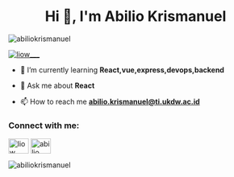 <h1 align="center">Hi 👋, I'm Abilio Krismanuel</h1>
<p align="left"> <img src="https://komarev.com/ghpvc/?username=abiliokrismanuel&label=Profile%20views&color=0e75b6&style=flat" alt="abiliokrismanuel" /> </p>

<p align="left"> <a href="https://twitter.com/liow___" target="blank"><img src="https://img.shields.io/twitter/follow/liow___?logo=twitter&style=for-the-badge" alt="liow___" /></a> </p>

- 🌱 I’m currently learning **React,vue,express,devops,backend**

- 💬 Ask me about **React**

- 📫 How to reach me **abilio.krismanuel@ti.ukdw.ac.id**

<h3 align="left">Connect with me:</h3>
<p align="left">
<a href="https://twitter.com/liow___" target="blank"><img align="center" src="https://raw.githubusercontent.com/rahuldkjain/github-profile-readme-generator/master/src/images/icons/Social/twitter.svg" alt="liow___" height="30" width="40" /></a>
<a href="https://linkedin.com/in/abilio krismanuel" target="blank"><img align="center" src="https://raw.githubusercontent.com/rahuldkjain/github-profile-readme-generator/master/src/images/icons/Social/linked-in-alt.svg" alt="abilio krismanuel" height="30" width="40" /></a>
</p>


<p><img align="center" src="https://github-readme-streak-stats.herokuapp.com/?user=abiliokrismanuel&" alt="abiliokrismanuel" /></p>
